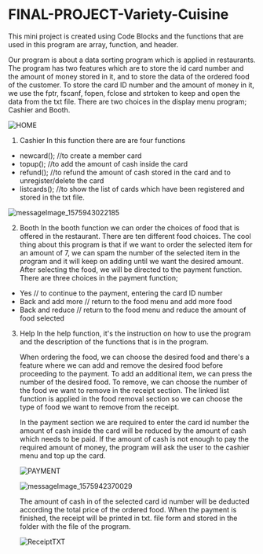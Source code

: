 # FINAL-PROJECT-Variety-Cuisine
This mini project is created using Code Blocks and the functions that are used in this program are array, function, and header.

Our program is about a data sorting program which is applied in restaurants. The program has two features which are to store the id card number and the amount of money stored in it, and to store the data of the ordered food of the customer. To store the card ID number and the amount of money in it, we use the fptr, fscanf, fopen, fclose and strtoken to keep and open the data from the txt file.
There are two choices in the display menu program; Cashier and Booth.

![HOME](https://serving.photos.photobox.com/50024326decad7be3615cc50e69c35a0d3fc83c754096175ec0171e786f892e70a8113b7.jpg)

1.	Cashier 
    In this function there are are four functions
- newcard(); //to create a member card
- topup(); //to add the amount of cash inside the card
- refund(); //to refund the amount of cash stored in the card and to unregister/delete the card
- listcards(); //to show the list of cards which have been registered and stored in the txt file.

![messageImage_1575943022185](https://serving.photos.photobox.com/03655774695a94ecfd1b86fa2e7e4716d1cd33c3e0e29c7ad138848cbf0c4b6c612af068.jpg)

2.	Booth 
    In the booth function we can order the choices of food that is offered in the restaurant. There are ten different food choices. The cool thing about this program is that if we want to order the selected item for an amount of 7, we can spam the number of the selected item in the program and it will keep on adding until we want the desired amount. After selecting the food, we will be directed to the payment function. There are three choices in the payment function;


- Yes // to continue to the payment, entering the card ID number
- Back and add more // return to the food menu and add more food
- Back and reduce // return to the food menu and reduce the amount of food selected

3.  Help 
    In the help function, it's the instruction on how to use the program and the description of the functions that is in the program. 
    
    When ordering the food, we can choose the desired food and there's a feature where we can add and remove the desired food before proceeding to the payment. To add an additional item, we can press the number of the desired food. To remove, we can choose the number of the food we want to remove in the receipt section. The linked list function is applied in the food removal section so we can choose the type of food we want to remove from the receipt. 
    
    In the payment section we are required to enter the card id number the amount of cash inside the card will be reduced by the amount of cash which needs to be paid. If the amount of cash is not enough to pay the required amount of money, the program will ask the user to the cashier menu and top up the card. 
    
     ![PAYMENT](https://serving.photos.photobox.com/416328836a3af81c4169b67dbd6251f86002b5d03b5abc1f6096630afcccf64ed021d893.jpg)
    
    ![messageImage_1575942370029](https://serving.photos.photobox.com/99005484945cbc2843f575e0bf4aa5b3b85b46fba5745e9606fb683dcdc49237a2ab21cb.jpg)
    
    The amount of cash in of the selected card id number will be deducted according the total price of the ordered food. When the payment is finished, the receipt will be printed in txt. file form and stored in the folder with the file of the program.  
    
   
    
    ![ReceiptTXT](https://serving.photos.photobox.com/885109998011b8510054002d50f70c1213a44bf028d19e82134357e5b6bde4e76d3a6b8f.jpg)
